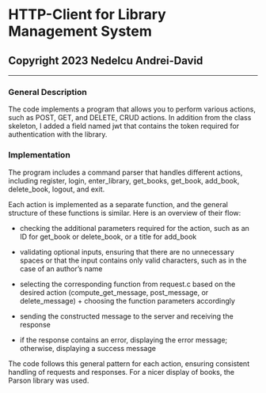 # HTTP-Client for Library Management System
## Copyright 2023 Nedelcu Andrei-David
___________________________________________________________________________________________


### General Description
The code implements a program that allows you to perform various actions, such as POST, GET, and DELETE, CRUD actions.
In addition from the class skeleton, I added a field named jwt that contains the token required for authentication with the library.

### Implementation
The program includes a command parser that handles different actions,
including register, login, enter_library, get_books, get_book, add_book,
delete_book, logout, and exit.

Each action is implemented as a separate function, and the general structure
of these functions is similar. Here is an overview of their flow:

* checking the additional parameters required for the action, such as an ID
for get_book or delete_book, or a title for add_book

* validating optional inputs, ensuring that there are no unnecessary spaces or
that the input contains only valid characters, such as in the case of an author’s name

* selecting the corresponding function from request.c based on the desired action
(compute_get_message, post_message, or delete_message) + choosing the function parameters accordingly

* sending the constructed message to the server and receiving the response

* if the response contains an error, displaying the error message; otherwise,
displaying a success message

The code follows this general pattern for each action, ensuring consistent
handling of requests and responses.
For a nicer display of books, the Parson library was used.
